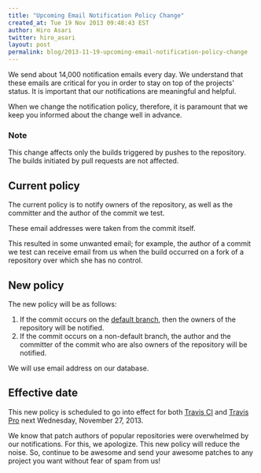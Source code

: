 ```yaml
---
title: "Upcoming Email Notification Policy Change"
created_at: Tue 19 Nov 2013 09:48:43 EST
author: Hiro Asari
twitter: hiro_asari
layout: post
permalink: blog/2013-11-19-upcoming-email-notification-policy-change
---
```


We send about 14,000 notification emails every day.
We understand that these emails are critical for you
in order to stay on top of the projects' status.
It is important that our notifications are meaningful and helpful.

When we change the notification policy, therefore, it is paramount that
we keep you informed about the change well in advance.

### Note
This change affects only the builds triggered by pushes
to the repository.
The builds initiated by pull requests are not affected.

## Current policy
The current policy is to notify owners of the repository, as well as
the committer and the author of the commit we test.

These email addresses were taken from the commit itself.

This resulted in some unwanted email; for example,
the author of a commit we test can receive email from us
when the build occurred on a fork of a repository over which
she has no control.

## New policy
The new policy will be as follows:

1. If the commit occurs on the [default branch](https://help.github.com/articles/setting-the-default-branch),
then the owners of the repository will be notified.
2. If the commit occurs on a non-default branch, the author and the
committer of the commit who are also owners of the repository will be
notified.

We will use email address on our database.

## Effective date
This new policy is scheduled to go into effect for
both [Travis CI](https://travis-ci.org) and
[Travis Pro](https://travis-ci.com) next Wednesday, November 27, 2013.

We know that patch authors of popular repositories were overwhelmed by
our notifications.
For this, we apologize.
This new policy will reduce the noise.
So, continue to be awesome and send your awesome patches to any project
you want without fear of spam from us!
